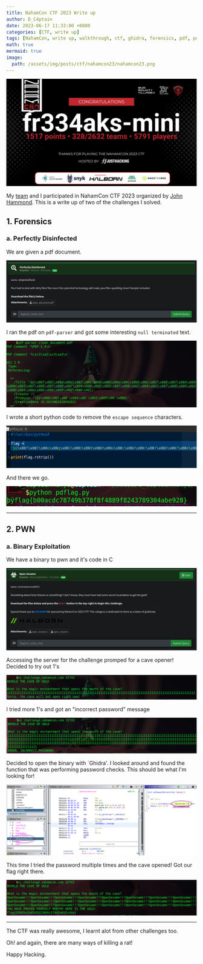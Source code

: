 ```yaml
---
title: NahamCon CTF 2023 Write up
author: D_C4ptain
date: 2023-06-17 11:33:00 +0800
categories: [CTF, write up]
tags: [NahamCon, write up, walkthrough, ctf, ghidra, forensics, pdf, pdf-parser, pwn, binary exploitation, d_captain, John Hammond, D_C4ptain, python]
math: true
mermaid: true
image:
  path: /assets/img/posts/ctf/nahamcon23/nahamcon23.png
---
```


![](/assets/img/posts/ctf/nahamcon23/teamcert.png)

My [team](https://twitter.com/fr334aksmini) and I participated in NahamCon CTF 2023 organized by [John Hammond](https://twitter.com/_johnhammond/). This is a write up of two of the challenges I solved.


## 1. Forensics

### a. Perfectly Disinfected

We are given a pdf document.

![](/assets/img/posts/ctf/nahamcon23/perfectlydis.png)

I ran the pdf on `pdf-parser` and got some interesting `null terminated` text.

![](/assets/img/posts/ctf/nahamcon23/perfectlydis1.png)

I wrote a short python code to remove the `escape sequence` characters.

![](/assets/img/posts/ctf/nahamcon23/perfectlydis2.png)

And there we go.

![](/assets/img/posts/ctf/nahamcon23/perfectlydis3.png)


---
## 2. PWN

### a. Binary Exploitation

We have a binary to pwn and it's code in C

![](/assets/img/posts/ctf/nahamcon23/sesame.png)

Accessing the server for the challenge promped for a cave opener!  
Decided to try out 1's

![](/assets/img/posts/ctf/nahamcon23/sesame1.png)

I tried more 1's and got an "incorrect password" message

![](/assets/img/posts/ctf/nahamcon23/sesame2.png)

Decided to open the binary with `Ghidra'. I looked around and found the function that was performing password checks.
This should be what I'm looking for!

![](/assets/img/posts/ctf/nahamcon23/sesame3.png)

This time I tried the password multiple times and the cave opened! Got our flag right there.

![](/assets/img/posts/ctf/nahamcon23/sesame4.png)

---

The CTF was really awesome, I learnt alot from other challenges too.

Oh! and again, there are many ways of killing a rat!

Happy Hacking.